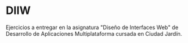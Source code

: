 # DIIW
Ejercicios a entregar en la asignatura "Diseño de Interfaces Web" de Desarrollo de Aplicaciones Multiplataforma cursada en Ciudad Jardín.
